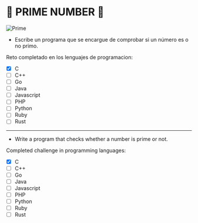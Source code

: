 # 🔢 PRIME NUMBER 🔢

![Prime](https://upload.wikimedia.org/wikipedia/commons/thumb/5/50/Primencomposite0100.svg/400px-Primencomposite0100.svg.png)

- Escribe un programa que se encargue de comprobar si un número es o no primo.

Reto completado en los lenguajes de programacion: 
- [X] C
- [ ] C++
- [ ] Go
- [ ] Java
- [ ] Javascript
- [ ] PHP
- [ ] Python
- [ ] Ruby
- [ ] Rust

 ---

- Write a program that checks whether a number is prime or not.

Completed challenge in programming languages: 
- [X] C
- [ ] C++
- [ ] Go
- [ ] Java
- [ ] Javascript
- [ ] PHP
- [ ] Python
- [ ] Ruby
- [ ] Rust